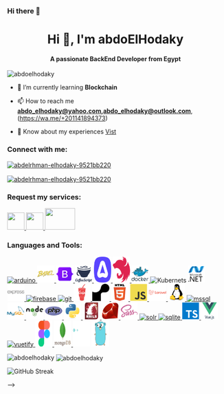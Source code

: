 ### Hi there 👋

<h1 align="center">Hi 👋, I'm abdoElHodaky</h1>

<h4 align="center">A passionate BackEnd Developer from Egypt</h3>

<p align="left"> <img src="https://komarev.com/ghpvc/?username=abdoelhodaky&label=Profile%20views&color=ffccbb&style=for-the-badge" alt="abdoelhodaky" /> </p>

- 🌱 I’m currently learning **Blockchain**

- 📫 How to reach me **abdo_elhodaky@yahoo.com,abdo_elhodaky@outlook.com**,(https://wa.me/+201141894373)

- 📄 Know about my experiences [Vist](
  https://linkedin.com/in/abdelrhman-elhodaky-9521bb220)

<h3 align="left">Connect with me:</h3>

<p align="left">

<a href="https://linkedin.com/in/abdelrhman-elhodaky-9521bb220" target="blank"><img align="center" src="https://raw.githubusercontent.com/rahuldkjain/github-profile-readme-generator/master/src/images/icons/Social/linked-in-alt.svg" alt="abdelrhman-elhodaky-9521bb220" height="30" width="40" /></a>

<a href="https://facebook.com/Abdo26" target="blank"><img align="center" src="https://raw.githubusercontent.com/rahuldkjain/github-profile-readme-generator/master/src/images/icons/Social/facebook-alt.svg " alt="abdelrhman-elhodaky-9521bb220" height="30" width="40" /></a>

<a target="blank" href=" https://nafezly.com/u/AbdelrahmanElhodaky ">
</a>

</p>
<h3>Request my services:</h3>
<p align="left"><a href="https://www.forlanso.com/en/el-18/services/ttoyr-moakaa-tgaryh-ttoyr-oaghh-nthm-khlfyh/buy?directBuy=true">
<img src="https://encrypted-tbn0.gstatic.com/images?q=tbn:ANd9GcRtqJxUgO5l805OFux8nW027-MfRnpH4Jdugg&s" width="40" height="40" />
</a>
<a href="https://khamsat.com/programming/api-integrations/2991204-%D8%AA%D8%B7%D9%88%D9%8A%D8%B1-%D9%85%D9%88%D8%A7%D9%82%D8%B9-%D8%AA%D8%AC%D8%A7%D8%B1%D9%8A%D9%87-%D8%AA%D8%B7%D9%88%D9%8A%D8%B1-%D9%88%D8%A7%D8%AC%D9%87%D9%87-%D9%86%D8%B8%D9%85-%D8%AE%D9%84%D9%81%D9%8A%D9%87">
<img src="https://encrypted-tbn0.gstatic.com/images?q=tbn:ANd9GcTLv2YnnDlS8c6LwlggdE-TsZN6XiAm7pFVbl-iki-KGf7HpaKMUpA9dG9D&s=10" width="40" height="40" />
</a>
  <a href="https://mostaql.com/u/abdoarh_mostaql"><img  src="https://encrypted-tbn0.gstatic.com/images?q=tbn:ANd9GcQKzgVHhmd8uao9yFGqq5buqtOg8bhK2nABLQ&s" height="50" width="70" ></a>
</p>

<h3 align="left">Languages and Tools:</h3>

<p align="left"> <a href="https://www.arduino.cc/" target="_blank" rel="noreferrer"> <img src="https://cdn.worldvectorlogo.com/logos/arduino-1.svg" alt="arduino" width="40" height="40"/> </a> <a href="https://babeljs.io/" target="_blank" rel="noreferrer"> <img src="https://raw.githubusercontent.com/devicons/devicon/master/icons/babel/babel-original.svg" alt="babel" width="40" height="40"/> </a> <a href="https://getbootstrap.com" target="_blank" rel="noreferrer"> <img src="https://raw.githubusercontent.com/devicons/devicon/master/icons/bootstrap/bootstrap-original.svg" alt="bootstrap" width="40" height="40"/> </a> <a href="https://offeescript.org" target="_blank" rel="noreferrer"> <img src="https://raw.githubusercontent.com/devicons/devicon/master/icons/coffeescript/coffeescript-original-wordmark.svg" alt="coffeescript" width="40" height="40"/> </a> <a href="" target="_blank" rel="noreferrer"> <img src="https://raw.githubusercontent.com/devicons/devicon/master/icons/adonisjs/adonisjs-original.svg" alt="adonisjs" width="40" height="60" style="background:white"/> </a>
  <a href="" target="_blank" rel="noreferrer"> <img src="https://raw.githubusercontent.com/devicons/devicon/master/icons/nestjs/nestjs-original.svg " alt="nestjs" width="40" height="60" style="background:white"/> </a>
<a href="https://hub.docker.com/u/abdoelhodaky" target="_blank" rel="noreferrer"> <img src="https://raw.githubusercontent.com/devicons/devicon/master/icons/docker/docker-original-wordmark.svg" alt="docker" width="40" height="40"/> </a>
<a target="_blank"><img  src="https://cdnlogo.com/logos/k/95/kubernets.svg" alt="Kubernets"
 width="40" height="40"
/> </a>
<a href="https://dotnet.microsoft.com/" target="_blank" rel="noreferrer"> <img src="https://raw.githubusercontent.com/devicons/devicon/master/icons/dot-net/dot-net-original-wordmark.svg" alt="dotnet" width="40" height="40"/> </a> <a href="https://expressjs.com" target="_blank" rel="noreferrer"> <img src="https://raw.githubusercontent.com/devicons/devicon/master/icons/express/express-original-wordmark.svg" alt="express" width="40" height="40"/> </a> <a href="https://firebase.google.com/" target="_blank" rel="noreferrer"> <img src="https://www.vectorlogo.zone/logos/firebase/firebase-icon.svg" alt="firebase" width="40" height="40"/> </a> <a href="https://git-scm.com/" target="_blank" rel="noreferrer"> <img src="https://www.vectorlogo.zone/logos/git-scm/git-scm-icon.svg" alt="git" width="40" height="40"/> </a> <a href="https://gulpjs.com" target="_blank" rel="noreferrer"> <img src="https://raw.githubusercontent.com/devicons/devicon/master/icons/gulp/gulp-plain.svg" alt="gulp" width="40" height="40"/> </a> <a href="" target="_blank" rel="noreferrer" width=60"> 
 <img src="https://raw.githubusercontent.com/simple-icons/simple-icons/master/icons/render.svg" width="40" hright="40" />
</a>
 <a href="https://www.w3.org/html/" target="_blank" rel="noreferrer"> <img src="https://raw.githubusercontent.com/devicons/devicon/master/icons/html5/html5-original-wordmark.svg" alt="html5" width="40" height="40"/> </a> <a href="https://developer.mozilla.org/en-US/docs/Web/JavaScript" target="_blank" rel="noreferrer"> <img src="https://raw.githubusercontent.com/devicons/devicon/master/icons/javascript/javascript-original.svg" alt="javascript" width="40" height="40"/> </a> <a href="https://laravel.com/" target="_blank" rel="noreferrer"> <img src="https://raw.githubusercontent.com/devicons/devicon/master/icons/laravel/laravel-original-wordmark.svg" alt="laravel" width="40" height="40"/> </a> <a href="https://www.linux.org/" target="_blank" rel="noreferrer"> <img src="https://raw.githubusercontent.com/devicons/devicon/master/icons/linux/linux-original.svg" alt="linux" width="40" height="40"/> </a> <a href="https://www.microsoft.com/en-us/sql-server" target="_blank" rel="noreferrer"> <img src="https://www.svgrepo.com/show/303229/microsoft-sql-server-logo.svg" alt="mssql" width="40" height="40"/> </a> <a href="https://www.mysql.com/" target="_blank" rel="noreferrer"> <img src="https://raw.githubusercontent.com/devicons/devicon/master/icons/mysql/mysql-original-wordmark.svg" alt="mysql" width="40" height="40"/> </a> <a href="https://nodejs.org" target="_blank" rel="noreferrer"> <img src="https://raw.githubusercontent.com/devicons/devicon/master/icons/nodejs/nodejs-original-wordmark.svg" alt="nodejs" width="40" height="40"/> </a> <a href="https://www.php.net" target="_blank" rel="noreferrer"> <img src="https://raw.githubusercontent.com/devicons/devicon/master/icons/php/php-original.svg" alt="php" width="40" height="40"/> </a> <a href="https://www.python.org" target="_blank" rel="noreferrer"> <img src="https://raw.githubusercontent.com/devicons/devicon/master/icons/python/python-original.svg" alt="python" width="40" height="40"/> </a> <a href="https://rubyonrails.org" target="_blank" rel="noreferrer"> <img src="https://raw.githubusercontent.com/devicons/devicon/master/icons/rails/rails-original-wordmark.svg" alt="rails" width="40" height="40"/> </a> <a href="https://www.ruby-lang.org/en/" target="_blank" rel="noreferrer"> <img src="https://raw.githubusercontent.com/devicons/devicon/master/icons/ruby/ruby-original.svg" alt="ruby" width="40" height="40"/> </a> <a href="https://sass-lang.com" target="_blank" rel="noreferrer"> <img src="https://raw.githubusercontent.com/devicons/devicon/master/icons/sass/sass-original.svg" alt="sass" width="40" height="40"/> </a> <a href="https://lucene.apache.org/solr/" target="_blank" rel="noreferrer"> <img src="https://www.vectorlogo.zone/logos/apache_solr/apache_solr-icon.svg" alt="solr" width="40" height="40"/> </a> <a href="https://www.sqlite.org/" target="_blank" rel="noreferrer"> <img src="https://www.vectorlogo.zone/logos/sqlite/sqlite-icon.svg" alt="sqlite" width="40" height="40"/> </a> <a href="https://www.typescriptlang.org/" target="_blank" rel="noreferrer"> <img src="https://raw.githubusercontent.com/devicons/devicon/master/icons/typescript/typescript-original.svg" alt="typescript" width="40" height="40"/> </a> <a href="https://vuejs.org/" target="_blank" rel="noreferrer"> <img src="https://raw.githubusercontent.com/devicons/devicon/master/icons/vuejs/vuejs-original-wordmark.svg" alt="vuejs" width="40" height="40"/> </a> <a href="https://vuetifyjs.com/en/" target="_blank" rel="noreferrer"> <img src="https://bestofjs.org/logos/vuetify.svg" alt="vuetify" width="40" height="40"/> </a> <a href="" target="_blank" rel="noreferrer"> <img src="https://raw.githubusercontent.com/devicons/devicon/master/icons/figma/figma-original.svg" alt="figma" width="40" height="60"/> </a> 
<a href="" target="_blank" rel="noreferrer"> <img src="https://raw.githubusercontent.com/devicons/devicon/master/icons/mongodb/mongodb-original-wordmark.svg" alt="mongodb" width="40" height="60"/> </a> 
<a href="" target="_blank" rel="noreferrer"> <img src="https://raw.githubusercontent.com/devicons/devicon/master/icons/grpc/grpc-original.svg" alt="grpc" width="40" height="60"/></a> <a href="" target="_blank">
<img src="https://raw.githubusercontent.com/devicons/devicon/master/icons/go/go-original.svg " alt="grpc" width="40" height="60"/></a> 

</p>


<p><img align="left" src="https://github-readme-stats.vercel.app/api/top-langs?username=abdoelhodaky&show_icons=true&locale=en&layout=compact&langs_count=14&theme=onedark&border_radius=5&stroke=D222EF&background=15%2C1999EB%2C1C47EB" alt="abdoelhodaky" /></p>

<p>&nbsp;<img align="center" src="https://github-readme-stats.vercel.app/api?username=abdoelhodaky&show_icons=true&locale=en&theme=dark&border_radius=15&stroke=D222EF&background=15%2C1999EB%2C1C47EB" alt="abdoelhodaky" /></p>

<p><img src="https://github-readme-streak-stats.herokuapp.com?user=abdoelhodaky&theme=gruvbox&border_radius=45&stroke=D222EF&background=15%2C1999EB%2C1C47EB&sideLabels=C122EB&sideNums=EBE454&fire=EB5454" alt="GitHub Streak" /></p>










-->
